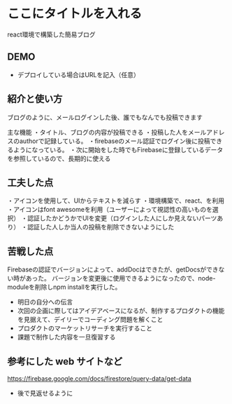 # ここにタイトルを入れる
  react環境で構築した簡易ブログ
## DEMO

  - デプロイしている場合はURLを記入（任意）

## 紹介と使い方

  ブログのように、メールログインした後、誰でもなんでも投稿できます
  
  主な機能
  ・タイトル、ブログの内容が投稿できる
  ・投稿した人をメールアドレスのauthorで記録している。
  ・firebaseのメール認証でログイン後に投稿できるようになっている。
  ・次に開始をした時でもFirebaseに登録しているデータを参照しているので、長期的に使える

## 工夫した点
  ・アイコンを使用して、UIからテキストを減らす
  ・環境構築で、react、を利用
  ・アイコンはfont awesomeを利用（ユーザーによって視認性の高いものを選択）
  ・認証したかどうかでUIを変更（ログインした人にしか見えないパーツあり）
  ・認証した人しか当人の投稿を削除できないようにした
  
## 苦戦した点
  Firebaseの認証でバージョンによって、addDocはできたが、getDocsができない時があった。
  バージョンを変更後に使用できるようになったので、node-moduleを削除しnpm installを実行した。


  - 明日の自分への伝言
  - 次回の企画に際してはアイデアベースになるが、制作するプロダクトの機能を見据えて、デイリーでコーディング問題を解くこと
  - プロダクトのマーケットリサーチを実行すること
  - 課題で制作した内容を一旦復習する

## 参考にした web サイトなど

https://firebase.google.com/docs/firestore/query-data/get-data

  
  - 後で見返せるように

